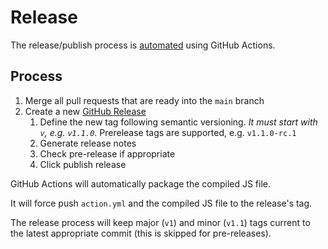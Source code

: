 # Release

The release/publish process is [automated](.github/workflows/publish.yml) using GitHub Actions.

## Process

1. Merge all pull requests that are ready into the `main` branch
1. Create a new [GitHub Release](https://github.com/particle-iot/compile-action/releases/new)
   1. Define the new tag following semantic versioning. _It must start with `v`, e.g. `v1.1.0`_. Prerelease tags are supported, e.g. `v1.1.0-rc.1`
   2. Generate release notes
   3. Check pre-release if appropriate
   4. Click publish release 
   
GitHub Actions will automatically package the compiled JS file.

It will force push `action.yml` and the compiled JS file to the release's tag. 

The release process will keep major (`v1`) and minor (`v1.1`) tags current to the latest appropriate commit (this is skipped for pre-releases).
